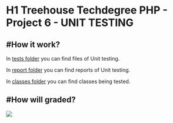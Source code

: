 
H1 Treehouse Techdegree PHP - Project 6 - UNIT TESTING 
=============

#How it work?
-------------

In [tests folder](https://github.com/SAGO-DSG96/PHP-UNIT6-TECHDEGREE/tree/master/tests) you can find files of Unit testing.

In [report folder](https://github.com/SAGO-DSG96/PHP-UNIT6-TECHDEGREE/tree/master/tests/logs/report) you can find reports of Unit testing.

In [classes folder](https://github.com/SAGO-DSG96/PHP-UNIT6-TECHDEGREE/tree/master/classes) you can find classes being tested.

#How will graded?
-------------
![](https://github.com/SAGO-DSG96/PHP-UNIT6-TECHDEGREE/tree/master/rubric.png)
